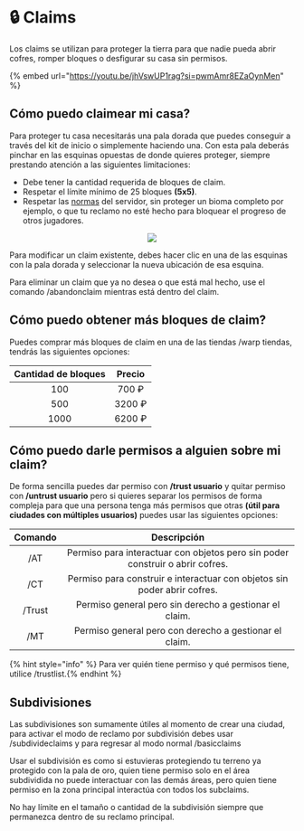 # 🔒 Claims

Los claims se utilizan para proteger la tierra para que nadie pueda abrir cofres, romper bloques o desfigurar su casa sin permisos.

{% embed url="https://youtu.be/jhVswUP1rag?si=pwmAmr8EZaOynMen" %}

## Cómo puedo claimear mi casa?

Para proteger tu casa necesitarás una pala dorada que puedes conseguir a través del kit de inicio o simplemente haciendo una. Con esta pala deberás pinchar en las esquinas opuestas de donde quieres proteger, siempre prestando atención a las siguientes limitaciones:
- Debe tener la cantidad requerida de bloques de claim.
- Respetar el límite mínimo de 25 bloques **(5x5)**.
- Respetar las [normas](normas.md) del servidor, sin proteger un bioma completo por ejemplo, o que tu reclamo no esté hecho para bloquear el progreso de otros jugadores.

<div style="text-align: center">
<img src="../images/funciones/claims/claim1.png">
</div>

Para modificar un claim existente, debes hacer clic en una de las esquinas con la pala dorada y seleccionar la nueva ubicación de esa esquina.

Para eliminar un claim que ya no desea o que está mal hecho, use el comando /abandonclaim mientras está dentro del claim.

## Cómo puedo obtener más bloques de claim?

Puedes comprar más bloques de claim en una de las tiendas /warp tiendas, tendrás las siguientes opciones:

| Cantidad de bloques | Precio |
| :-----------------: | :----: |
| 100 | 700 ₽ |
| 500 | 3200 ₽ |
| 1000 | 6200 ₽ |

## Cómo puedo darle permisos a alguien sobre mi claim?

De forma sencilla puedes dar permiso con **/trust usuario** y quitar permiso con **/untrust usuario** pero si quieres separar los permisos de forma compleja para que una persona tenga más permisos que otras **(útil para ciudades con múltiples usuarios)** puedes usar las siguientes opciones:

| Comando | Descripción |
| :-----: | :---------: |
| /AT | Permiso para interactuar con objetos pero sin poder construir o abrir cofres. |
| /CT | Permiso para construir e interactuar con objetos sin poder abrir cofres. |
| /Trust | Permiso general pero sin derecho a gestionar el claim. |
| /MT | Permiso general pero con derecho a gestionar el claim. |

{% hint style="info" %} Para ver quién tiene permiso y qué permisos tiene, utilice /trustlist.{% endhint %}

## Subdivisiones

Las subdivisiones son sumamente útiles al momento de crear una ciudad, para activar el modo de reclamo por subdivisión debes usar /subdivideclaims y para regresar al modo normal /basicclaims

Usar el subdivisión es como si estuvieras protegiendo tu terreno ya protegido con la pala de oro, quien tiene permiso solo en el área subdividida no puede interactuar con las demás áreas, pero quien tiene permiso en la zona principal interactúa con todos los subclaims.

No hay límite en el tamaño o cantidad de la subdivisión siempre que permanezca dentro de su reclamo principal.
